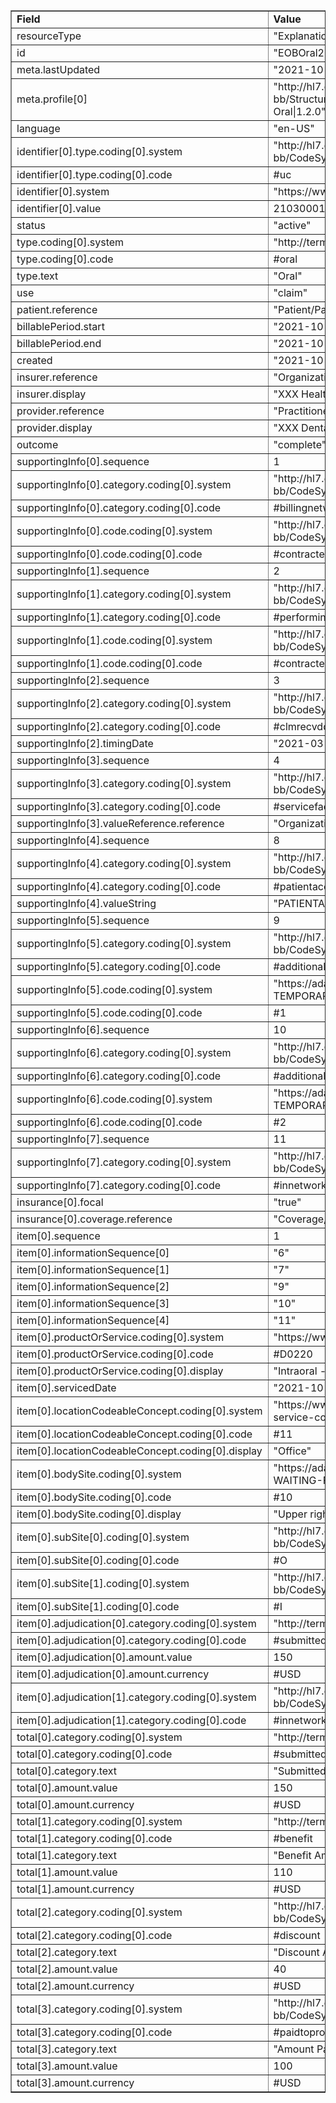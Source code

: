 <table border="1"><tr><td><b>Field</b></td><td><b>Value</b></td></tr>
<tr><td>resourceType</td><td>
"ExplanationOfBenefit"
</td></tr>
<tr><td>id</td><td>
"EOBOral2"
</td></tr>
<tr><td>meta.lastUpdated</td><td>
"2021-10-28T10:23:00-05:00"
</td></tr>
<tr><td>meta.profile[0]</td><td>"http://hl7.org/fhir/us/carin-bb/StructureDefinition/C4BB-ExplanationOfBenefit-Oral|1.2.0"</td></tr>
<tr><td>language</td><td>
"en-US"
</td></tr>
<tr><td>identifier[0].type.coding[0].system</td><td>
"http://hl7.org/fhir/us/carin-bb/CodeSystem/C4BBIdentifierType"
</td></tr>
<tr><td>identifier[0].type.coding[0].code</td><td>
#uc
</td></tr>
<tr><td>identifier[0].system</td><td>
"https://www.xxxplan.com/fhir/EOBIdentifier"
</td></tr>
<tr><td>identifier[0].value</td><td>
210300012
</td></tr>
<tr><td>status</td><td>
"active"
</td></tr>
<tr><td>type.coding[0].system</td><td>
"http://terminology.hl7.org/CodeSystem/claim-type"
</td></tr>
<tr><td>type.coding[0].code</td><td>
#oral
</td></tr>
<tr><td>type.text</td><td>
"Oral"
</td></tr>
<tr><td>use</td><td>
"claim"
</td></tr>
<tr><td>patient.reference</td><td>
"Patient/Patient1"
</td></tr>
<tr><td>billablePeriod.start</td><td>
"2021-10-01"
</td></tr>
<tr><td>billablePeriod.end</td><td>
"2021-10-31"
</td></tr>
<tr><td>created</td><td>
"2021-10-28T10:23:00-05:00"
</td></tr>
<tr><td>insurer.reference</td><td>
"Organization/OrganizationDentalPayer1"
</td></tr>
<tr><td>insurer.display</td><td>
"XXX Health Plan"
</td></tr>
<tr><td>provider.reference</td><td>
"Practitioner/PractitionerDentalProvider1"
</td></tr>
<tr><td>provider.display</td><td>
"XXX Dental Plan"
</td></tr>
<tr><td>outcome</td><td>
"complete"
</td></tr>
<tr><td>supportingInfo[0].sequence</td><td>
1
</td></tr>
<tr><td>supportingInfo[0].category.coding[0].system</td><td>
"http://hl7.org/fhir/us/carin-bb/CodeSystem/C4BBSupportingInfoType"
</td></tr>
<tr><td>supportingInfo[0].category.coding[0].code</td><td>
#billingnetworkcontractingstatus
</td></tr>
<tr><td>supportingInfo[0].code.coding[0].system</td><td>
"http://hl7.org/fhir/us/carin-bb/CodeSystem/C4BBPayerAdjudicationStatus"
</td></tr>
<tr><td>supportingInfo[0].code.coding[0].code</td><td>
#contracted
</td></tr>
<tr><td>supportingInfo[1].sequence</td><td>
2
</td></tr>
<tr><td>supportingInfo[1].category.coding[0].system</td><td>
"http://hl7.org/fhir/us/carin-bb/CodeSystem/C4BBSupportingInfoType"
</td></tr>
<tr><td>supportingInfo[1].category.coding[0].code</td><td>
#performingnetworkcontractingstatus
</td></tr>
<tr><td>supportingInfo[1].code.coding[0].system</td><td>
"http://hl7.org/fhir/us/carin-bb/CodeSystem/C4BBPayerAdjudicationStatus"
</td></tr>
<tr><td>supportingInfo[1].code.coding[0].code</td><td>
#contracted
</td></tr>
<tr><td>supportingInfo[2].sequence</td><td>
3
</td></tr>
<tr><td>supportingInfo[2].category.coding[0].system</td><td>
"http://hl7.org/fhir/us/carin-bb/CodeSystem/C4BBSupportingInfoType"
</td></tr>
<tr><td>supportingInfo[2].category.coding[0].code</td><td>
#clmrecvddate
</td></tr>
<tr><td>supportingInfo[2].timingDate</td><td>
"2021-03-18"
</td></tr>
<tr><td>supportingInfo[3].sequence</td><td>
4
</td></tr>
<tr><td>supportingInfo[3].category.coding[0].system</td><td>
"http://hl7.org/fhir/us/carin-bb/CodeSystem/C4BBSupportingInfoType"
</td></tr>
<tr><td>supportingInfo[3].category.coding[0].code</td><td>
#servicefacility
</td></tr>
<tr><td>supportingInfo[3].valueReference.reference</td><td>
"Organization/OrganizationProvider1"
</td></tr>
<tr><td>supportingInfo[4].sequence</td><td>
8
</td></tr>
<tr><td>supportingInfo[4].category.coding[0].system</td><td>
"http://hl7.org/fhir/us/carin-bb/CodeSystem/C4BBSupportingInfoType"
</td></tr>
<tr><td>supportingInfo[4].category.coding[0].code</td><td>
#patientaccountnumber
</td></tr>
<tr><td>supportingInfo[4].valueString</td><td>
"PATIENTACCTNO3"
</td></tr>
<tr><td>supportingInfo[5].sequence</td><td>
9
</td></tr>
<tr><td>supportingInfo[5].category.coding[0].system</td><td>
"http://hl7.org/fhir/us/carin-bb/CodeSystem/C4BBSupportingInfoType"
</td></tr>
<tr><td>supportingInfo[5].category.coding[0].code</td><td>
#additionalbodysite
</td></tr>
<tr><td>supportingInfo[5].code.coding[0].system</td><td>
"https://ada.org/ToothNumberingSystem-TEMPORARY-WAITING-FOR-HTA-DEFINED-URL"
</td></tr>
<tr><td>supportingInfo[5].code.coding[0].code</td><td>
#1
</td></tr>
<tr><td>supportingInfo[6].sequence</td><td>
10
</td></tr>
<tr><td>supportingInfo[6].category.coding[0].system</td><td>
"http://hl7.org/fhir/us/carin-bb/CodeSystem/C4BBSupportingInfoType"
</td></tr>
<tr><td>supportingInfo[6].category.coding[0].code</td><td>
#additionalbodysite
</td></tr>
<tr><td>supportingInfo[6].code.coding[0].system</td><td>
"https://ada.org/ToothNumberingSystem-TEMPORARY-WAITING-FOR-HTA-DEFINED-URL"
</td></tr>
<tr><td>supportingInfo[6].code.coding[0].code</td><td>
#2
</td></tr>
<tr><td>supportingInfo[7].sequence</td><td>
11
</td></tr>
<tr><td>supportingInfo[7].category.coding[0].system</td><td>
"http://hl7.org/fhir/us/carin-bb/CodeSystem/C4BBPayerAdjudicationStatus"
</td></tr>
<tr><td>supportingInfo[7].category.coding[0].code</td><td>
#innetwork
</td></tr>
<tr><td>insurance[0].focal</td><td>
"true"
</td></tr>
<tr><td>insurance[0].coverage.reference</td><td>
"Coverage/CoverageDental1"
</td></tr>
<tr><td>item[0].sequence</td><td>
1
</td></tr>
<tr><td>item[0].informationSequence[0]</td><td>"6"</td></tr>
<tr><td>item[0].informationSequence[1]</td><td>"7"</td></tr>
<tr><td>item[0].informationSequence[2]</td><td>"9"</td></tr>
<tr><td>item[0].informationSequence[3]</td><td>"10"</td></tr>
<tr><td>item[0].informationSequence[4]</td><td>"11"</td></tr>
<tr><td>item[0].productOrService.coding[0].system</td><td>
"https://www.ada.org/en/publications/cdt"
</td></tr>
<tr><td>item[0].productOrService.coding[0].code</td><td>
#D0220
</td></tr>
<tr><td>item[0].productOrService.coding[0].display</td><td>
"Intraoral - periapical first radiographic image"
</td></tr>
<tr><td>item[0].servicedDate</td><td>
"2021-10-28"
</td></tr>
<tr><td>item[0].locationCodeableConcept.coding[0].system</td><td>
"https://www.cms.gov/Medicare/Coding/place-of-service-codes/Place_of_Service_Code_Set"
</td></tr>
<tr><td>item[0].locationCodeableConcept.coding[0].code</td><td>
#11
</td></tr>
<tr><td>item[0].locationCodeableConcept.coding[0].display</td><td>
"Office"
</td></tr>
<tr><td>item[0].bodySite.coding[0].system</td><td>
"https://ada.org/OralCavityCode-TEMPORARY-WAITING-FOR-HTA-DEFINED-URL"
</td></tr>
<tr><td>item[0].bodySite.coding[0].code</td><td>
#10
</td></tr>
<tr><td>item[0].bodySite.coding[0].display</td><td>
"Upper right quadrant"
</td></tr>
<tr><td>item[0].subSite[0].coding[0].system</td><td>
"http://hl7.org/fhir/us/carin-bb/CodeSystem/C4BBSurfaceCodes"
</td></tr>
<tr><td>item[0].subSite[0].coding[0].code</td><td>
#O
</td></tr>
<tr><td>item[0].subSite[1].coding[0].system</td><td>
"http://hl7.org/fhir/us/carin-bb/CodeSystem/C4BBSurfaceCodes"
</td></tr>
<tr><td>item[0].subSite[1].coding[0].code</td><td>
#I
</td></tr>
<tr><td>item[0].adjudication[0].category.coding[0].system</td><td>
"http://terminology.hl7.org/CodeSystem/adjudication"
</td></tr>
<tr><td>item[0].adjudication[0].category.coding[0].code</td><td>
#submitted
</td></tr>
<tr><td>item[0].adjudication[0].amount.value</td><td>
150
</td></tr>
<tr><td>item[0].adjudication[0].amount.currency</td><td>
#USD
</td></tr>
<tr><td>item[0].adjudication[1].category.coding[0].system</td><td>
"http://hl7.org/fhir/us/carin-bb/CodeSystem/C4BBPayerAdjudicationStatus"
</td></tr>
<tr><td>item[0].adjudication[1].category.coding[0].code</td><td>
#innetwork
</td></tr>
<tr><td>total[0].category.coding[0].system</td><td>
"http://terminology.hl7.org/CodeSystem/adjudication"
</td></tr>
<tr><td>total[0].category.coding[0].code</td><td>
#submitted
</td></tr>
<tr><td>total[0].category.text</td><td>
"Submitted Amount"
</td></tr>
<tr><td>total[0].amount.value</td><td>
150
</td></tr>
<tr><td>total[0].amount.currency</td><td>
#USD
</td></tr>
<tr><td>total[1].category.coding[0].system</td><td>
"http://terminology.hl7.org/CodeSystem/adjudication"
</td></tr>
<tr><td>total[1].category.coding[0].code</td><td>
#benefit
</td></tr>
<tr><td>total[1].category.text</td><td>
"Benefit Amount"
</td></tr>
<tr><td>total[1].amount.value</td><td>
110
</td></tr>
<tr><td>total[1].amount.currency</td><td>
#USD
</td></tr>
<tr><td>total[2].category.coding[0].system</td><td>
"http://hl7.org/fhir/us/carin-bb/CodeSystem/C4BBAdjudication"
</td></tr>
<tr><td>total[2].category.coding[0].code</td><td>
#discount
</td></tr>
<tr><td>total[2].category.text</td><td>
"Discount Amount"
</td></tr>
<tr><td>total[2].amount.value</td><td>
40
</td></tr>
<tr><td>total[2].amount.currency</td><td>
#USD
</td></tr>
<tr><td>total[3].category.coding[0].system</td><td>
"http://hl7.org/fhir/us/carin-bb/CodeSystem/C4BBAdjudication"
</td></tr>
<tr><td>total[3].category.coding[0].code</td><td>
#paidtoprovider
</td></tr>
<tr><td>total[3].category.text</td><td>
"Amount Paid to Provider"
</td></tr>
<tr><td>total[3].amount.value</td><td>
100
</td></tr>
<tr><td>total[3].amount.currency</td><td>
#USD
</td></tr>
</table>
